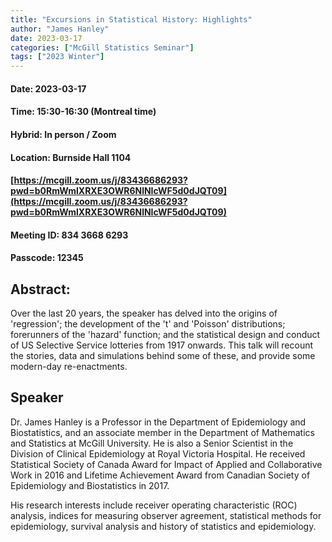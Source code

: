 ```yaml
---
title: "Excursions in Statistical History: Highlights"
author: "James Hanley"
date: 2023-03-17
categories: ["McGill Statistics Seminar"]
tags: ["2023 Winter"]
---
```


#### Date: 2023-03-17
#### Time: 15:30-16:30 (Montreal time)

#### Hybrid: In person / Zoom
#### Location: Burnside Hall 1104

#### [https://mcgill.zoom.us/j/83436686293?pwd=b0RmWmlXRXE3OWR6NlNIcWF5d0dJQT09](https://mcgill.zoom.us/j/83436686293?pwd=b0RmWmlXRXE3OWR6NlNIcWF5d0dJQT09)
#### Meeting ID: 834 3668 6293
#### Passcode: 12345



## Abstract:

Over the last 20 years, the speaker has delved into  the origins of 'regression';  the development of the 't' and 'Poisson' distributions; forerunners of the 'hazard' function; and the statistical design and conduct of US Selective Service lotteries from 1917 onwards.  This talk will recount the stories, data and simulations behind some of these, and provide some modern-day re-enactments. 


## Speaker
 
Dr. James Hanley is a Professor in the Department of Epidemiology and Biostatistics, and an associate member in the Department of Mathematics and Statistics at McGill University. He is also a Senior Scientist in the Division of Clinical Epidemiology at Royal Victoria Hospital. He received Statistical Society of Canada Award for Impact of Applied and Collaborative Work in 2016 and Lifetime Achievement Award from Canadian Society of Epidemiology and Biostatistics in 2017.

His research interests include receiver operating characteristic (ROC) analysis, indices for measuring observer agreement, statistical methods for epidemiology, survival analysis and history of statistics and epidemiology.
